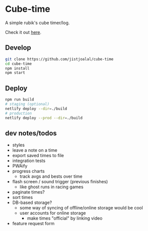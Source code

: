 # Cube-time

A simple rubik's cube timer/log.

Check it out [here](https://cube-time.netlify.com/).

## Develop

```bash
git clone https://github.com/jistjoalal/cube-time
cd cube-time
npm install
npm start
```

## Deploy

```bash
npm run build
# staging (optional)
netlify deploy --dir=./build
# production
netlify deploy --prod --dir=./build
```

## dev notes/todos

- styles
- leave a note on a time
- export saved times to file
- integration tests
- PWAify
- progress charts
  - track avgs and bests over time
- flash screen / sound trigger (previous finishes)
  - like ghost runs in racing games
- paginate times?
- sort times
- DB-based storage?
  - some way of syncing of offline/online storage would be cool
  - user accounts for online storage
    - make times "official" by linking video
- feature request form
